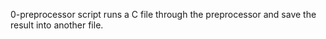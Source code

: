 0-preprocessor script runs a C file through the preprocessor and save the result into another file.
